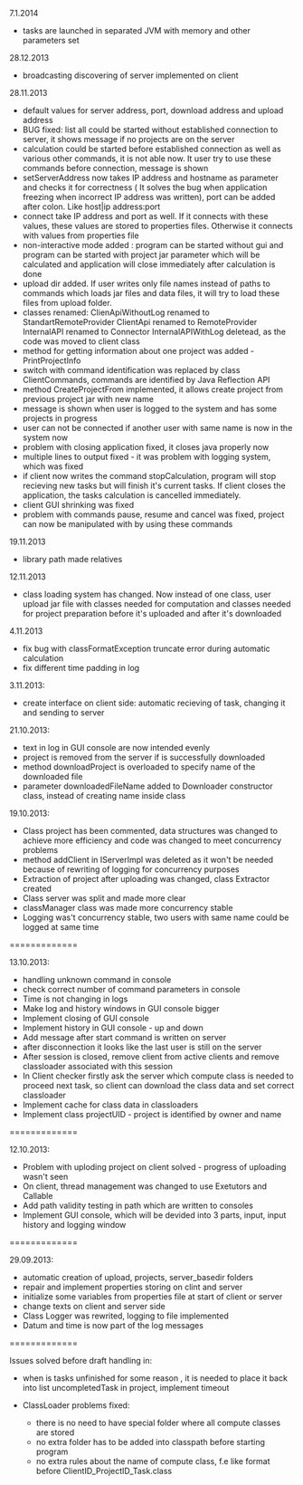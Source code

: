 7.1.2014
- tasks are launched in separated JVM with memory and other parameters set

28.12.2013
 - broadcasting discovering of server implemented on client

28.11.2013
 - default values for server address, port, download address and upload address
 - BUG fixed: list all could be started without established connection to server, it shows message if no projects are on the server
 - calculation could be started before established connection as well as various other commands, it is not able now. It user try to use these commands before connection, message is shown
 - setServerAddress now takes IP address and hostname as parameter and checks it for correctness ( It solves the bug when application freezing when incorrect IP address was written), port can be added after colon. Like host|ip address:port
 - connect take IP address and port as well. If it connects with these values, these values are stored to properties files. Otherwise it connects with values from properties file
 - non-interactive mode added : program can be started without gui and program can be started with project jar parameter which will be calculated and application will close immediately after calculation is done
 - upload dir added. If user writes only file names instead of paths to commands which loads jar files and data files, it will try to load these files from upload folder.
 - classes renamed: ClienApiWithoutLog renamed to StandartRemoteProvider
                    ClientApi renamed to RemoteProvider
                    InternalAPI renamed to Connector
                    InternalAPIWithLog deletead, as the code was moved to client class
- method for getting information about one project was added - PrintProjectInfo
- switch with command identification was replaced by class ClientCommands, commands are identified by Java Reflection API
- method CreateProjectFrom implemented, it allows create project from previous project jar with new name
- message is shown when user is logged to the system and has some projects in progress
- user can not be connected if another user with same name is now in the system now
- problem with closing application fixed, it closes java properly now
- multiple lines to output fixed - it was problem with logging system, which was fixed
- if client now writes the command stopCalculation, program will stop recieving new tasks but will finish it's current tasks. If client closes the application, the tasks calculation is cancelled immediately.
- client GUI shrinking was fixed
- problem with commands pause, resume and cancel was fixed, project can now be manipulated with by using these commands

19.11.2013
- library path made relatives

12.11.2013
- class loading system has changed. Now instead of one class, user upload jar file with classes needed for computation and classes needed for project preparation before it's uploaded and after it's downloaded


4.11.2013
- fix bug with classFormatException truncate error during automatic calculation
- fix different time padding in log

3.11.2013:
- create interface on client side: automatic recieving of task, changing it and sending to server

21.10.2013:
- text in log in GUI console are now intended evenly
- project is removed from the server if is successfully downloaded
- method downloadProject is overloaded to specify name of the downloaded file
- parameter downloadedFileName added to Downloader constructor class, instead of creating name inside class

19.10.2013:
- Class project has been commented, data structures was  changed to achieve more efficiency and code was changed to 			 	                      meet concurrency problems
- method addClient in IServerImpl was deleted as it won't be needed because of rewriting of logging for concurrency purposes
- Extraction of project after uploading was changed, class Extractor created
- Class server was split and made more clear
- classManager class was made more concurrency stable
- Logging was't concurrency stable, two users with same name could be logged at same time

=============

13.10.2013:
- handling unknown command in console
- check correct number of command parameters in console
- Time is not changing in logs 
- Make log and history windows in GUI console bigger
- Implement closing of GUI console
- Implement history in GUI console - up and down
- Add message after start command is written on server
- after disconnection it looks like the last user is still on the server
- After session is closed, remove client from active clients and remove classloader associated with this session
- In Client checker firstly ask the server which compute class is needed to proceed next task,
  so client can download the class data and set correct classloader
- Implement cache for class data in classloaders
- Implement class projectUID - project is identified by owner and name	

=============

12.10.2013:
- Problem with uploding project on client solved - progress of uploading wasn't seen
- On client, thread management was changed to use Exetutors and Callable<T>
- Add path validity testing in path which are written to consoles
- Implement GUI console, which will be devided into 3 parts, input, input history and logging window

=============

29.09.2013:
- automatic creation of upload, projects, server_basedir folders
- repair and implement properties storing on clint and server
- initialize some variables from properties file at start of client or server
- change texts on client and server side
- Class Logger was rewrited, logging to file implemented
- Datum and time is now part of the log messages

=============
	
Issues solved before draft handling in:        

- when is tasks unfinished for some reason , it is needed to place it back into list uncompletedTask in project,
  implement timeout


- ClassLoader problems fixed:
	- there is no need to have special folder where all compute classes are stored
	- no extra folder has to be added into classpath before starting program
	- no extra rules about the name of compute class, f.e like format before ClientID_ProjectID_Task.class
    
